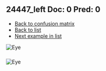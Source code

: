 ## 24447_left Doc: 0 Pred: 0
- [Back to confusion matrix](https://github.com/juliandewit/kaggle_retinopathy/blob/master/matrix.md)
- [Back to list](https://github.com/juliandewit/kaggle_retinopathy/blob/master/lists/00/list.md)
- [Next example in list](https://github.com/juliandewit/kaggle_retinopathy/blob/master/lists/00/24/24453_left.md)

![Eye](https://retinopaty.blob.core.windows.net/size1024/24447_left_0.jpeg)

### 

![Eye]()
